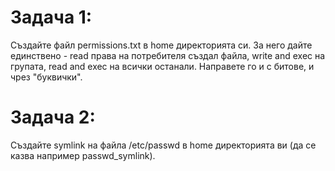 # Задача 1: 
Създайте файл permissions.txt в home директорията си. 
За него дайте единствено - read права на потребителя създал файла, write and exec на групата, read and exec на всички останали. Направете го и с битове, и чрез "буквички".

# Задача 2: 
Създайте symlink на файла /etc/passwd в home директорията ви (да се казва например passwd_symlink).
